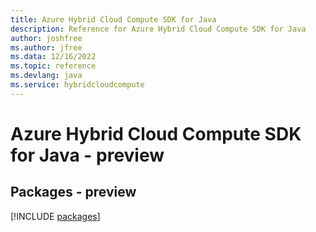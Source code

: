 ```yaml
---
title: Azure Hybrid Cloud Compute SDK for Java
description: Reference for Azure Hybrid Cloud Compute SDK for Java
author: joshfree
ms.author: jfree
ms.data: 12/16/2022
ms.topic: reference
ms.devlang: java
ms.service: hybridcloudcompute
---
```

# Azure Hybrid Cloud Compute SDK for Java - preview
## Packages - preview
[!INCLUDE [packages](hybrid-cloud-compute-index.md)]